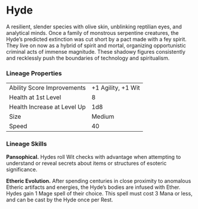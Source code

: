 # Hyde

A resilient, slender species with olive skin, unblinking reptilian eyes, and analytical minds. Once a family of monstrous serpentine creatures, the Hyde’s predicted extinction was cut short by a pact made with a fey spirit. They live on now as a hybrid of spirit and mortal, organizing opportunistic criminal acts of immense magnitude. These shadowy figures consistently and recklessly push the boundaries of technology and spiritualism.

### Lineage Properties
|||
|-|--|
|Ability Score Improvements| +1 Agility, +1 Wit |
|Health at 1st Level| 8 |
| Health Increase at Level Up | 1d8 |
| Size | Medium |
| Speed | 40 |

### Lineage Skills
**Pansophical.** Hydes roll Wit checks with advantage when attempting to understand or reveal secrets about items or structures of esoteric significance.

**Etheric Evolution.** After spending centuries in close proximity to anomalous Etheric artifacts and energies, the Hyde’s bodies are infused with Ether. Hydes gain 1 Mage spell of their choice. This spell must cost 3 Mana or less, and can be cast by the Hyde once per Rest.
